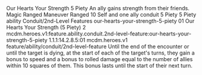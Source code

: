 <ability>
  <name>Our Hearts Your Strength</name>
  <cost>5 Piety</cost>
  <flavor>An ally gains strength from their friends.</flavor>
  <keywords>
    <keyword>Magic</keyword>
    <keyword>Ranged</keyword>
  </keywords>
  <type>Maneuver</type>
  <distance>Ranged 10</distance>
  <target>Self and one ally</target>
  <metadata>
    <class>conduit</class>
    <cost>5 Piety</cost>
    <cost_amount>5</cost_amount>
    <cost_resource>Piety</cost_resource>
    <feature_type>ability</feature_type>
    <file_dpath>Conduit/2nd-Level Features</file_dpath>
    <item_id>our-hearts-your-strength-5-piety</item_id>
    <item_index>01</item_index>
    <item_name>Our Hearts Your Strength (5 Piety)</item_name>
    <level>2</level>
    <scc>mcdm.heroes.v1:feature.ability.conduit.2nd-level-feature:our-hearts-your-strength-5-piety</scc>
    <scdc>1.1.1:14.2.8.5:01</scdc>
    <source>mcdm.heroes.v1</source>
    <type>feature/ability/conduit/2nd-level-feature</type>
  </metadata>
  <effects>
    <effect type="mundane">Until the end of the encounter or until the target is dying, at the start of each of the target&apos;s turns, they gain a bonus to speed and a bonus to rolled damage equal to the number of allies within 10 squares of them. This bonus lasts until the start of their next turn.</effect>
  </effects>
</ability>
